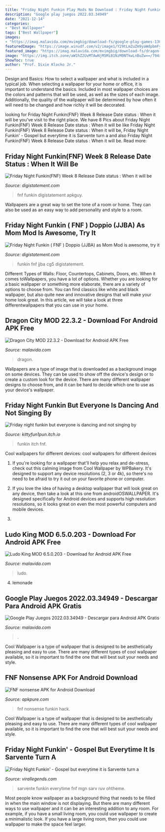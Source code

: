 ```yaml
---
title: "Friday Night Funkin Play Mods No Download : Friday Night Funkin But Everyone Is Dancing And Not Singing By"
description: "Google play juegos 2022.03.34949"
date: "2021-12-14"
categories:
- "Best Wallpaper"
tags: ["Best Wallpaper"]
images:
- "https://imag.malavida.com/mvimgbig/download-fs/google-play-games-13888-8.jpg"
featuredImage: "https://image.winudf.com/v2/image1/Y29tLmZuZm9yaWdpbmFyLm5vbnNlbnNlX3NjcmVlbl8xXzE2MjY3ODgyMzlfMDk0/screen-1.jpg?h=710&amp;fakeurl=1&amp;type=.jpg"
featured_image: "https://imag.malavida.com/mvimgbig/download-fs/dragon-city-mod-26928-10.jpg"
image: "https://img.itch.zone/aW1hZ2UvMTAwNjM5Mi81NzM0NTkwLnBuZw==/794x1000/ve5NTx.png"
ShowToc: true
author: "Prof. Dixie Klocko Jr."
---
```



Design and Basics: How to select a wallpaper and what is included in a typical job.
When selecting a wallpaper for your home or office, it is important to understand the basics. Included in most wallpaper choices are the colors and patterns that will be used, as well as the sizes of each image. Additionally, the quality of the wallpaper will be determined by how often it will need to be changed and how richly it will be decorated.

	

		
looking for Friday Night Funkin(FNF) Week 8 Release Date status : When it will be you've visit to the right place. We have 8 Pics about Friday Night Funkin(FNF) Week 8 Release Date status : When it will be like Friday Night Funkin(FNF) Week 8 Release Date status : When it will be, Friday Night Funkin&#039; - Gospel but everytime it is Sarvente turn a and also Friday Night Funkin(FNF) Week 8 Release Date status : When it will be. Read more:
		
    
## Friday Night Funkin(FNF) Week 8 Release Date Status : When It Will Be

<img loading=lazy src="https://digistatement.com/wp-content/uploads/2021/05/maxresdefault-12-min-1024x576.jpg" onerror="this.onerror=null;this.src='https://tse1.mm.bing.net/th?id=OIP.ufdlworTIqJqxNiVhZq3RQHaEK&amp;pid=15.1';" alt="Friday Night Funkin(FNF) Week 8 Release Date status : When it will be">

_Source: digistatement.com_

>fnf funkin digistatement apkguy. 

	

Wallpapers are a great way to set the tone of a room or home. They can also be used as an easy way to add personality and style to a room.

    
## Friday Night Funkin ( FNF ) Doppio (JJBA) As Mom Mod Is Awesome, Try It

<img loading=lazy src="https://digistatement.com/wp-content/uploads/2021/03/158000-1-750x375.jpeg" onerror="this.onerror=null;this.src='https://tse4.mm.bing.net/th?id=OIP.yAx6uLze8eF2FGfp3nwRXwHaDt&amp;pid=15.1';" alt="Friday Night Funkin ( FNF ) Doppio (JJBA) as Mom Mod is awesome, try it">

_Source: digistatement.com_

>funkin fnf jjba cg5 digistatement. 

	

Different Types of Walls: Floor, Countertops, Cabinets, Doors, etc.
When it comes toWallpapers, you have a lot of options. Whether you are looking for a basic wallpaper or something more elaborate, there are a variety of options to choose from. You can find classics like white and black wallpaper, but also quite new and innovative designs that will make your home look great. In this article, we will take a look at three differentwallpapers that you can use in your home.

    
## Dragon City MOD 22.3.2 - Download For Android APK Free

<img loading=lazy src="https://imag.malavida.com/mvimgbig/download-fs/dragon-city-mod-26928-10.jpg" onerror="this.onerror=null;this.src='https://tse2.mm.bing.net/th?id=OIP.674cP68agKdrxfuYFrO7UQHaDg&amp;pid=15.1';" alt="Dragon City MOD 22.3.2 - Download for Android APK Free">

_Source: malavida.com_

>dragon. 

	

Wallpapers are a type of image that is downloaded as a background image on some devices. They can be used to show off the device's design or to create a custom look for the device. There are many different wallpaper designs to choose from, and it can be hard to decide which one to use as your device's wallpaper.

    
## Friday Night Funkin But Everyone Is Dancing And Not Singing By

<img loading=lazy src="https://img.itch.zone/aW1hZ2UvMTAwNjM5Mi81NzM0NTkwLnBuZw==/794x1000/ve5NTx.png" onerror="this.onerror=null;this.src='https://tse2.mm.bing.net/th?id=OIP.QQnVMZEXMfCoI9r7aI0wOQHaHX&amp;pid=15.1';" alt="Friday night funkin but everyone is dancing and not singing by">

_Source: kittyfun1pun.itch.io_

>funkin itch fnf. 

	

Cool wallpapers for different devices:
cool wallpapers for different devices 

1. If you're looking for a wallpaper that'll help you relax and de-stress, check out this calming image from Cool Wallpaper by WPBakery. It's designed to support any device resolutions (2, 3 or 4k), so there's no need to be afraid to try it out on your favorite phone or computer.

2. If you love the idea of having a desktop wallpaper that will look great on any device, then take a look at this one from androidOSWALLPAPER. It's designed specifically for Android devices and supports high resolution resolutions, so it looks great on even the most powerful computers and mobile devices.

3.

    
## Ludo King MOD 6.5.0.203 - Download For Android APK Free

<img loading=lazy src="https://imag.malavida.com/mvimgbig/download-fs/ludo-king-mod-26713-11.jpg" onerror="this.onerror=null;this.src='https://tse1.mm.bing.net/th?id=OIP.I4vRaoFWvmp1MZw1yRxYYgHaN_&amp;pid=15.1';" alt="Ludo King MOD 6.5.0.203 - Download for Android APK Free">

_Source: malavida.com_

>ludo. 

	

4. lemonade 

    
## Google Play Juegos 2022.03.34949 - Descargar Para Android APK Gratis

<img loading=lazy src="https://imag.malavida.com/mvimgbig/download-fs/google-play-games-13888-8.jpg" onerror="this.onerror=null;this.src='https://tse1.mm.bing.net/th?id=OIP.Gag4rB06p2J2tLyspDLo7gHaPO&amp;pid=15.1';" alt="Google Play Juegos 2022.03.34949 - Descargar para Android APK Gratis">

_Source: malavida.com_

>. 

	

Cool Wallpaper is a type of wallpaper that is designed to be aesthetically pleasing and easy to use. There are many different types of cool wallpaper available, so it is important to find the one that will best suit your needs and style.

    
## FNF Nonsense APK For Android Download

<img loading=lazy src="https://image.winudf.com/v2/image1/Y29tLmZuZm9yaWdpbmFyLm5vbnNlbnNlX3NjcmVlbl8xXzE2MjY3ODgyMzlfMDk0/screen-1.jpg?h=710&amp;fakeurl=1&amp;type=.jpg" onerror="this.onerror=null;this.src='https://tse4.mm.bing.net/th?id=OIP.WhHKklo9baq6V6Q6Ko2UuAHaEK&amp;pid=15.1';" alt="FNF nonsense APK for Android Download">

_Source: apkpure.com_

>fnf nonsense funkin hack. 

	

Cool Wallpaper is a type of wallpaper that is designed to be aesthetically pleasing and easy to use. There are many different types of cool wallpaper available, so it is important to find the one that will best suit your needs and style.

    
## Friday Night Funkin&#039; - Gospel But Everytime It Is Sarvente Turn A

<img loading=lazy src="http://www.virallegends.com/wp-content/uploads/2021/05/Friday-Night-Funkin-Gospel-but-everytime-it-is-Sarvente-turn-a-Different-Skin-mod-is-used.jpg" onerror="this.onerror=null;this.src='https://tse3.mm.bing.net/th?id=OIP.Ei1czli0Jc6VVnLLdEjXzwHaEK&amp;pid=15.1';" alt="Friday Night Funkin&#039; - Gospel but everytime it is Sarvente turn a">

_Source: virallegends.com_

>sarvente funkin everytime fnf mgn sarv ruv ohtheme. 

	

Most people know wallpaper as a background thing that needs to be filled in when the main window is not displaying. But there are many different ways to use wallpaper and it can be an interesting addition to any room. For example, if you have a small living room, you could use wallpaper to create a minimalistic look. If you have a large living room, then you could use wallpaper to make the space feel larger.

